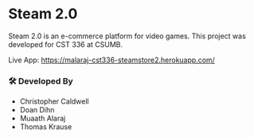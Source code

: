 # Steam 2.0 

Steam 2.0 is an e-commerce platform for video games. This project was developed for CST 336 at CSUMB.

Live App: https://malaraj-cst336-steamstore2.herokuapp.com/

### 🛠 Developed By

* Christopher Caldwell
* Doan Dihn
* Muaath Alaraj
* Thomas Krause
